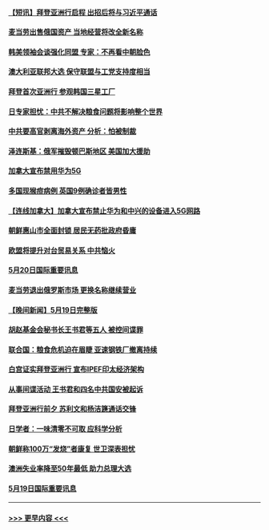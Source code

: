 #### [【短讯】拜登亚洲行启程 出招后将与习近平通话](../pages/prog202/a103434122.md?t=05210501) 
#### [麦当劳出售俄国资产 当地经营将改全新名称](../pages/prog202/a103434128.md?t=05210501) 
#### [韩美领袖会谈强化同盟 专家：不再看中朝脸色](../pages/prog202/a103434124.md?t=05210501) 
#### [澳大利亚联邦大选 保守联盟与工党支持度相当](../pages/prog202/a103434133.md?t=05210501) 
#### [拜登首次亚洲行 参观韩国三星工厂](../pages/prog202/a103434131.md?t=05210501) 
#### [日专家担忧：中共不解决粮食问题将影响整个世界](../pages/prog202/a103434136.md?t=05210501) 
#### [中共要高官剥离海外资产 分析：怕被制裁](../pages/prog202/a103434140.md?t=05210501) 
#### [泽连斯基：俄军摧毁顿巴斯地区 美国加大援助](../pages/prog202/a103434158.md?t=05210501) 
#### [加拿大宣布禁用华为5G](../pages/prog202/a103433968.md?t=05210501) 
#### [多国现猴痘病例 英国9例确诊者皆男性](../pages/prog202/a103433783.md?t=05210501) 
#### [【连线加拿大】加拿大宣布禁止华为和中兴的设备进入5G网路](../pages/prog202/a103433812.md?t=05210501) 
#### [朝鲜惠山市全面封锁 居民无药批政府昏庸](../pages/prog202/a103433766.md?t=05210501) 
#### [欧盟将提升对台贸易关系 中共恼火](../pages/prog202/a103433754.md?t=05210501) 
#### [5月20日国际重要讯息](../pages/prog202/a103433810.md?t=05210501) 
#### [麦当劳退出俄罗斯市场 更换名称继续营业](../pages/prog202/a103433703.md?t=05210501) 
#### [【晚间新闻】5月19日完整版](../pages/prog202/a103433513.md?t=05210501) 
#### [胡赵基金会秘书长王书君等五人 被控间谍罪](../pages/prog202/a103433539.md?t=05210501) 
#### [联合国：粮食危机迫在眉睫 亚速钢铁厂撤离持续](../pages/prog202/a103433280.md?t=05210501) 
#### [白宫证实拜登亚洲行 宣布IPEF印太经济架构](../pages/prog202/a103433275.md?t=05210501) 
#### [从事间谍活动 王书君和四名中共国安被起诉](../pages/prog202/a103433270.md?t=05210501) 
#### [拜登亚洲行前夕 苏利文和杨洁篪通话交锋](../pages/prog202/a103433290.md?t=05210501) 
#### [日学者：一味清零不可取 应科学分析](../pages/prog202/a103433266.md?t=05210501) 
#### [朝鲜称100万“发烧”者康复 世卫深表担忧](../pages/prog202/a103432935.md?t=05210501) 
#### [澳洲失业率降至50年最低 助力总理大选](../pages/prog202/a103432949.md?t=05210501) 
#### [5月19日国际重要讯息](../pages/prog202/a103432929.md?t=05210501) 

----
#### [ >>> 更早内容 <<< ](../indexes/prog202-earlier.md)
